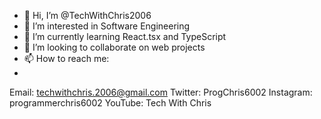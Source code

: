 - 👋 Hi, I’m @TechWithChris2006
- 👀 I’m interested in Software Engineering
- 🌱 I’m currently learning React.tsx and TypeScript
- 💞️ I’m looking to collaborate on web projects
- 📫 How to reach me:
- 
Email: techwithchris.2006@gmail.com
Twitter: ProgChris6002
Instagram: programmerchris6002
YouTube: Tech With Chris

<!---
TechWithChris2006/TechWithChris2006 is a ✨ special ✨ repository because its `README.md` (this file) appears on your GitHub profile.
You can click the Preview link to take a look at your changes.
--->
